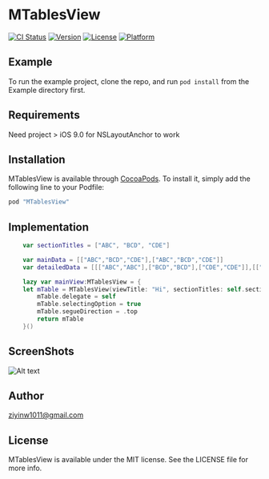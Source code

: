 # MTablesView

[![CI Status](http://img.shields.io/travis/ziyin1996@gmail.com/MTablesView.svg?style=flat)](https://travis-ci.org/ziyin1996@gmail.com/MTablesView)
[![Version](https://img.shields.io/cocoapods/v/MTablesView.svg?style=flat)](http://cocoapods.org/pods/MTablesView)
[![License](https://img.shields.io/cocoapods/l/MTablesView.svg?style=flat)](http://cocoapods.org/pods/MTablesView)
[![Platform](https://img.shields.io/cocoapods/p/MTablesView.svg?style=flat)](http://cocoapods.org/pods/MTablesView)

## Example

To run the example project, clone the repo, and run `pod install` from the Example directory first.

## Requirements

Need project > iOS 9.0 for NSLayoutAnchor to work

## Installation

MTablesView is available through [CocoaPods](http://cocoapods.org). To install
it, simply add the following line to your Podfile:

```ruby
pod "MTablesView"
```

## Implementation

```Swift
    var sectionTitles = ["ABC", "BCD", "CDE"]

    var mainData = [["ABC","BCD","CDE"],["ABC","BCD","CDE"]]
    var detailedData = [[["ABC","ABC"],["BCD","BCD"],["CDE","CDE"]],[["ABC","ABC"],["BCD","BCD"],["CDE","CDE"]]]

    lazy var mainView:MTablesView = {
    let mTable = MTablesView(viewTitle: "Hi", sectionTitles: self.sectionTitles, mainData: self.mainData, detailedData: self.detailedData)
        mTable.delegate = self
        mTable.selectingOption = true
        mTable.segueDirection = .top
        return mTable
    }()
```

## ScreenShots
![Alt text](/Users/ziyincody/Desktop/topSegue "Top Segue")

## Author

ziyinw1011@gmail.com

## License

MTablesView is available under the MIT license. See the LICENSE file for more info.
